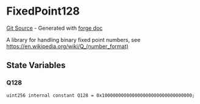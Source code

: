 # FixedPoint128
[Git Source](https://github.com/uniswap/v4-core/blob/b619b6718e31aa5b4fa0286520c455ceb950276d/src/libraries/FixedPoint128.sol) - Generated with [forge doc](https://book.getfoundry.sh/reference/forge/forge-doc)

A library for handling binary fixed point numbers, see https://en.wikipedia.org/wiki/Q_(number_format)


## State Variables
### Q128

```solidity
uint256 internal constant Q128 = 0x100000000000000000000000000000000;
```


